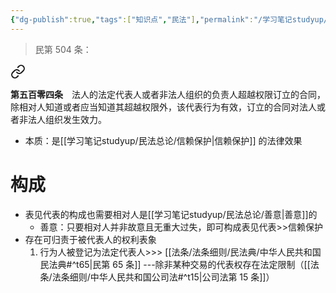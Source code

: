 ```yaml
---
{"dg-publish":true,"tags":["知识点","民法"],"permalink":"/学习笔记studyup/民法总论/表见代表/","dgPassFrontmatter":true,"created":"2024-09-16T11:04:40.228+08:00","updated":"2024-10-27T17:09:24.689+08:00"}
---
```


>民第 504 条：
<div class="transclusion internal-embed is-loaded"><a class="markdown-embed-link" href="/////#t504" aria-label="Open link"><svg xmlns="http://www.w3.org/2000/svg" width="24" height="24" viewBox="0 0 24 24" fill="none" stroke="currentColor" stroke-width="2" stroke-linecap="round" stroke-linejoin="round" class="svg-icon lucide-link"><path d="M10 13a5 5 0 0 0 7.54.54l3-3a5 5 0 0 0-7.07-7.07l-1.72 1.71"></path><path d="M14 11a5 5 0 0 0-7.54-.54l-3 3a5 5 0 0 0 7.07 7.07l1.71-1.71"></path></svg></a><div class="markdown-embed">



**第五百零四条**　法人的法定代表人或者非法人组织的负责人超越权限订立的合同，除相对人知道或者应当知道其超越权限外，该代表行为有效，订立的合同对法人或者非法人组织发生效力。 

</div></div>

- 本质：是[[学习笔记studyup/民法总论/信赖保护\|信赖保护]] 的法律效果
# 构成
- 表见代表的构成也需要相对人是[[学习笔记studyup/民法总论/善意\|善意]]的
	- 善意：只要相对人并非故意且无重大过失，即可构成表见代表>>信赖保护
- 存在可归责于被代表人的权利表象
	1. 行为人被登记为法定代表人>>> [[法条/法条细则/民法典/中华人民共和国民法典#^t65\|民第 65 条]] ---除非某种交易的代表权存在法定限制（[[法条/法条细则/中华人民共和国公司法#^t15\|公司法第 15 条]]）
